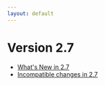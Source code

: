 ```yaml
---
layout: default
---
```

Version 2.7
===========

- [What's New in 2.7](releasenotes-newfeatures27.html)
- [Incompatible changes in 2.7](releasenotes-upgradingchanges27.html)

